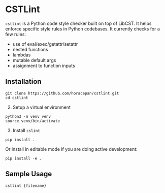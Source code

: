 # CSTLint
`cstlint` is a Python code style checker built on top of LibCST. It helps enforce specific style rules in Python codebases.
It currently checks for a few rules:
- use of eval/exec/getattr/setattr
- nested functions
- lambdas
- mutable default args
- assignment to function inputs

## Installation
```
git clone https://github.com/horacepan/cstlint.git
cd cstlint
```

2) Setup a virtual environment
```
python3 -m venv venv
source venv/bin/activate
```

3) Install `cslint`
```
pip install .
```

Or install in editable mode if you are doing active development:
```
pip install -e .
```


## Sample Usage
```
cstlint {filename}
```
